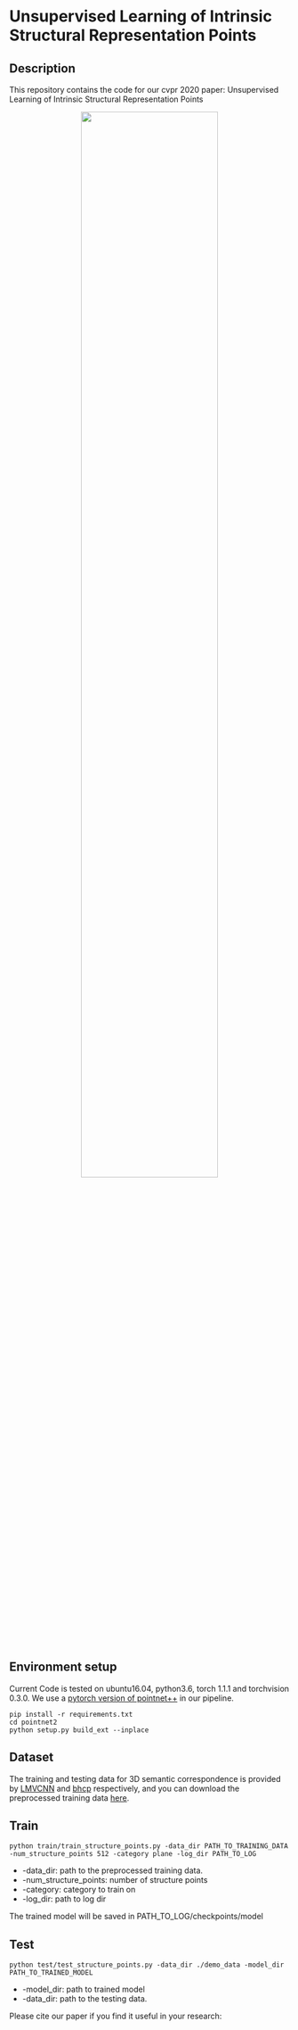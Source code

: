 # Unsupervised Learning of Intrinsic Structural Representation Points


## Description
This repository contains the code for our cvpr 2020 paper: Unsupervised Learning of Intrinsic Structural Representation Points

<div align="center">
<img src="https://github.com/NolenChen/3DStructurePoints/blob/master/figs/teaser.png" width="70%" height="70%"><br><br>
</div>


## Environment setup

Current Code is tested on ubuntu16.04, python3.6, torch 1.1.1 and torchvision 0.3.0. 
We use a [pytorch version of pointnet++](https://github.com/erikwijmans/Pointnet2_PyTorch) in our pipeline.
```
pip install -r requirements.txt
cd pointnet2
python setup.py build_ext --inplace
```


## Dataset

The training and testing data for 3D semantic correspondence is provided by [LMVCNN](https://people.cs.umass.edu/~hbhuang/local_mvcnn/) and [bhcp](http://www.vovakim.com/projects/CorrsTmplt/doc_data.html) respectively, and you can download the preprocessed training data [here](https://drive.google.com/file/d/1MkUcFF4gbfhQLssPNd_MV9afOOar-Wxn/view?usp=sharing).



## Train

```
python train/train_structure_points.py -data_dir PATH_TO_TRAINING_DATA -num_structure_points 512 -category plane -log_dir PATH_TO_LOG
```
* -data_dir: path to the preprocessed training data.
* -num_structure_points: number of structure points
* -category: category to train on
* -log_dir: path to log dir

The trained model will be saved in PATH_TO_LOG/checkpoints/model

## Test

```
python test/test_structure_points.py -data_dir ./demo_data -model_dir PATH_TO_TRAINED_MODEL
```
* -model_dir: path to trained model
* -data_dir: path to the testing data.


Please cite our paper if you find it useful in your research:

```

```



